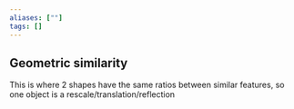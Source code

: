 ```yaml
---
aliases: [""]
tags: []
---
```


## Geometric similarity

This is where 2 shapes have the same ratios between similar features, so one object is a rescale/translation/reflection



